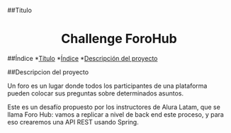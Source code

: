 
##Titulo
<h1 align="center">Challenge ForoHub </h1>


##Índice
*[Título](#Título)
*[Índice](#índice)
*[Descripción del proyecto](#descripción-del-proyecto)

##Descripcion del proyecto 
<br>
<p>
Un foro es un lugar donde todos los participantes de una plataforma
pueden colocar sus preguntas sobre determinados asuntos.

Este es un desafío propuesto por los instructores de Alura Latam, que se llama Foro Hub: vamos a replicar a nivel de back end este proceso, y para eso crearemos una API REST usando Spring.
</p>